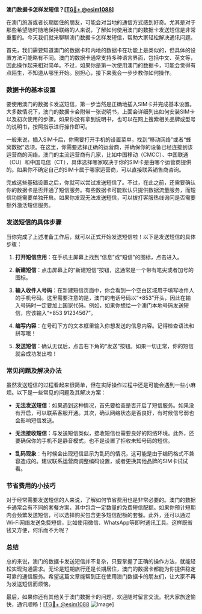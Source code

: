 **澳门数据卡怎样发短信？[[TG💪+ @esim1088](https://t.me/s/esim1088)]**

在澳门旅游或者长期居住的朋友，可能会对当地的通信方式感到好奇。尤其是对于那些希望随时随地保持联络的人来说，了解如何使用澳门的数据卡发送短信是非常重要的。今天我们就来聊聊澳门数据卡怎样发短信，帮助大家轻松解决通讯问题。

首先，我们需要知道澳门的数据卡和内地的数据卡在功能上是类似的，但具体的设置方法可能略有不同。澳门的数据卡通常支持多种语言界面，包括中文、英文等，因此操作起来相对简单。不过，如果你是第一次使用澳门的数据卡，可能会觉得有点陌生，不知道从哪里开始。别担心，接下来我会一步步教你如何操作。

### 数据卡的基本设置

要使用澳门的数据卡发送短信，第一步当然是正确地插入SIM卡并完成基本设置。大多数情况下，澳门的数据卡会附带一张说明书，上面会详细列出如何安装SIM卡以及初次使用的步骤。如果你没有拿到说明书，也可以在网上搜索相关品牌或型号的说明书，按照指示进行操作即可。

一般来说，插入SIM卡后，你需要打开手机的设置菜单，找到“移动网络”或者“蜂窝数据”选项。在这里，你需要选择正确的运营商，并确保你的设备已经连接到该运营商的网络。澳门的主流运营商有几家，比如中国移动（CMCC）、中国联通（CU）和中国电信（CT），具体选择哪家取决于你的SIM卡是由哪个运营商提供的。如果你不确定自己的SIM卡属于哪家运营商，可以直接联系销售商咨询。

完成这些基础设置之后，你就可以尝试发送短信了。不过，在此之前，还需要确认你的数据卡是否开通了短信服务。有些数据卡可能默认只提供数据流量服务，而短信功能需要单独开启。如果你发现无法发送短信，可以拨打客服热线询问是否需要额外激活短信服务。

### 发送短信的具体步骤

当你完成了上述准备工作后，就可以正式开始发送短信啦！以下是发送短信的具体步骤：

1. **打开短信应用**：在手机主屏幕上找到“信息”或“短信”的图标，点击进入。
   
2. **新建短信**：点击屏幕上的“新建短信”按钮，这通常是一个带有笔尖或者加号的图标。

3. **输入收件人号码**：在新建短信页面中，你会看到一个空白区域用于填写收件人的手机号码。这里需要注意的是，澳门的电话号码以“+853”开头，因此在输入号码时一定要加上国家代码。例如，如果你想给一个澳门本地号码发送短信，应该输入“+853 91234567”。

4. **编写内容**：在号码下方的文本框里输入你想发送的信息内容。记得检查语法和拼写哦！

5. **发送短信**：确认无误后，点击右下角的“发送”按钮。如果一切正常，你的短信就会成功发出啦！

### 常见问题及解决办法

虽然发送短信的过程看起来很简单，但在实际操作过程中还是可能会遇到一些小麻烦。以下是一些常见的问题及其解决方案：

- **无法发送短信**：如果遇到这种情况，首先要检查是否开启了短信服务。如果没有开启，可以联系客服开通。其次，确认网络状态是否良好，有时候信号弱也会影响短信发送。

- **无法接收短信**：与发送短信类似，接收短信也需要良好的网络环境。此外，还要确保你的手机不是静音模式，也不是设置了拒收未知号码的短信。

- **乱码现象**：有时候会出现短信显示为乱码的情况，这可能是由于编码格式不兼容造成的。建议联系运营商调整编码设置，或者更换其他品牌的SIM卡试试看。

### 节省费用的小技巧

对于经常需要发送短信的人来说，了解如何节省费用也是非常必要的。澳门的数据卡通常会有不同的套餐方案，其中包含一定数量的免费短信配额。如果你预计短期内会频繁发送短信，可以选择购买包含更多短信配额的套餐。此外，还可以通过Wi-Fi网络发送免费短信，比如使用微信、WhatsApp等即时通讯工具。这样既省钱又方便，何乐而不为呢？

### 总结

总的来说，澳门的数据卡发送短信并不复杂，只要掌握了正确的操作方法，就能轻松实现沟通需求。无论是短期旅行还是长期居住，澳门的数据卡都能为你提供稳定可靠的通信服务。希望这篇文章能帮到正在使用澳门数据卡的朋友们，让大家不再为发送短信而烦恼。

最后，如果你还有其他关于澳门数据卡的问题，欢迎随时留言交流。祝大家旅途愉快，通讯顺畅！[[TG💪+ @esim1088](https://t.me/s/esim1088) ![Image](https://i.postimg.cc/4NQfJmqS/Snipaste-2025-05-13-00-14-12.png)]